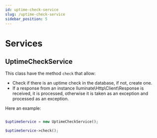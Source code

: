 ```yaml
---
id: uptime-check-service
slug: /uptime-check-service
sidebar_position: 5
---
```


# Services

## UptimeCheckService

This class have the method `check` that allow:

- Check if there is an uptime check in the database, if not, create one. 
- If a response from an instance lluminate\Http\Client\Response is received, it 
is processed, otherwise it is taken as an exception and processed as an exception.

Here an example:

```php

$uptimeService = new UptimeCheckService();

$uptimeService->check();

```